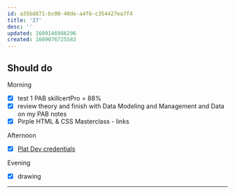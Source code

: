 ```yaml
---
id: a35bd871-bc00-40de-a4f6-c354427ea7f4
title: '27'
desc: ''
updated: 1609146986296
created: 1609076725583
---
```


## Should do

Morning
- [x] test 1 PAB skillcertPro = 88%
- [x] review theory and finish with Data Modeling and Management and Data  on my PAB notes
- [x] Pirple HTML & CSS Masterclass - links

Afternoon
- [x] [Plat Dev credentials](https://trailhead.salesforce.com/en/content/learn/modules/platform-developer-i-certification-maintenance-winter-21?)

Evening
- [x] drawing

---

